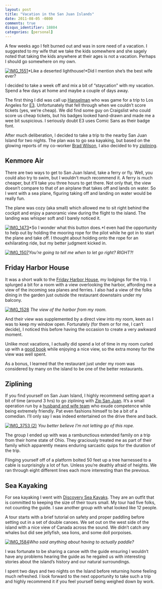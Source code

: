 ```yaml
---
layout: post
title: "Vacation in the San Juan Islands"
date: 2011-08-05 -0800
comments: true
disqus_identifier: 18804
categories: [personal]
---
```

A few weeks ago I felt burned out and was in sore need of a vacation. I
suggested to my wife that we take the kids somewhere and she sagely
noted that taking the kids anywhere at their ages is not a vacation.
Perhaps I should go somewhere on my own.

[![IMG\_1551](http://haacked.com/images/haacked_com/Windows-Live-Writer/Vacation-in-the-San-Juan-Islands_E90E/IMG_1551_thumb.jpg "IMG_1551")](http://haacked.com/images/haacked_com/Windows-Live-Writer/Vacation-in-the-San-Juan-Islands_E90E/IMG_1551.jpg)*Like
a deserted lighthouse!*Did I mention she’s the best wife ever?

I decided to take a week off and mix a bit of “staycation” with my
vacation. Spend a few days at home and maybe a couple of days away.

The first thing I did was call up
[Hanselman](http://hanselman.com/ "Scott Hanselman's Blog") who was game
for a trip to Los Angeles for [E3](http://www.e3expo.com/ "E3 expo").
Unfortunately that fell through when we couldn’t score tickets (yes,
we’re cheap). We did find some guy on Craigslist who could score us
cheap tickets, but his badges looked hand-drawn and made me a wee bit
suspicious. I seriously doubt E3 uses Comic Sans as their badge font.

After much deliberation, I decided to take a trip to the nearby San Juan
Island for two nights. The plan was to go sea kayaking, but based on the
glowing reports of my co-worker [Brad
Wilson](http://bradwilson.typepad.com/ "Brad Wilson"), I also decided to
try
[ziplining](http://en.wikipedia.org/wiki/Zip-line "Zip-Line on Wikipedia").

Kenmore Air
-----------

There are two ways to get to San Juan Island, take a ferry or fly. Well,
you could also try to swim, but I wouldn’t much recommend it. A ferry is
much cheaper, but it’ll take you three hours to get there. Not only
that, the view doesn’t compare to that of an airplane that takes off and
lands on water. So I went with a sea plane, figuring taking off and
landing on water would be really fun.

The plane was cozy (aka small) which allowed me to sit right behind the
cockpit and enjoy a panoramic view during the flight to the island. The
landing was whisper soft and I barely noticed it.

[![IMG\_1473](http://haacked.com/images/haacked_com/Windows-Live-Writer/Vacation-in-the-San-Juan-Islands_E90E/IMG_1473_thumb.jpg "IMG_1473")](http://haacked.com/images/haacked_com/Windows-Live-Writer/Vacation-in-the-San-Juan-Islands_E90E/IMG_1473.jpg)*So
I wonder what this button does.*I even had the opportunity to help out
by holding the mooring rope for the pilot while he got in to start the
plane and take off. I thought about holding onto the rope for an
exhilarating ride, but my better judgment kicked in.

[![IMG\_1507](http://haacked.com/images/haacked_com/Windows-Live-Writer/Vacation-in-the-San-Juan-Islands_E90E/IMG_1507_thumb_1.png "IMG_1507")](http://haacked.com/images/haacked_com/Windows-Live-Writer/Vacation-in-the-San-Juan-Islands_E90E/IMG_1507_1.png)*You’re
going to tell me when to let go right? RIGHT?!*

Friday Harbor House
-------------------

It was a short walk to the [Friday Harbor
House](http://www.fridayharborhouse.com/ "Friday Harbor House"), my
lodgings for the trip. I splurged a bit for a room with a view
overlooking the harbor, affording me a view of the incoming sea planes
and ferries. I also had a view of the folks dining in the garden just
outside the restaurant downstairs under my balcony.

[![IMG\_1528](http://haacked.com/images/haacked_com/Windows-Live-Writer/Vacation-in-the-San-Juan-Islands_E90E/IMG_1528_thumb.jpg "IMG_1528")](http://haacked.com/images/haacked_com/Windows-Live-Writer/Vacation-in-the-San-Juan-Islands_E90E/IMG_1528.jpg)
*The view of the harbor from my room.*

And their view was supplemented by a direct view into my room, keen as I
was to keep my window open. Fortunately (for them or for me, I can’t
decide), I noticed this before having the occasion to create a very
awkward moment.

Unlike most vacations, I actually did spend a lot of time in my room
curled up with a [good
book](http://www.amazon.com/gp/product/076790818X/ref=as_li_ss_tl?ie=UTF8&tag=youvebeenhaac-20&linkCode=as2&camp=217145&creative=399369&creativeASIN=076790818X "A Short History of Nearly Everything - Bill Bryson")
while enjoying a nice view, so the extra money for the view was well
spent.

As a bonus, I learned that the restaurant just under my room was
considered by many on the island to be one of the better restaurants.

Ziplining
---------

If you find yourself on San Juan Island, I highly recommend setting
apart a bit of time (around 3 hrs) to go ziplining with [Zip San
Juan](http://www.zipsanjuan.com/ "Zip San Juan"). It’s a small operation
run by a [husband and wife team](http://www.zipsanjuan.com/about.php)
who exude competence while being extremely friendly. Pat even fashions
himself to be a bit of a comedian. I’ll only say I was indeed
entertained on the drive there and back.

[![IMG\_3753
(2)](http://haacked.com/images/haacked_com/Windows-Live-Writer/Vacation-in-the-San-Juan-Islands_E90E/IMG_3753%20(2)_thumb.jpg "IMG_3753 (2)")](http://haacked.com/images/haacked_com/Windows-Live-Writer/Vacation-in-the-San-Juan-Islands_E90E/IMG_3753%20(2)_2.jpg)
*You better believe I’m not letting go of this rope.*

The group I ended up with was a rambunctious extended family on a trip
from their home state of Ohio. They graciously treated me as part of
their family which apparently means enduring sarcastic quips for the
duration of the trip.

Flinging yourself off of a platform bolted 50 feet up a tree harnessed
to a cable is surprisingly a lot of fun. Unless you’re deathly afraid of
heights. We ran through eight different lines each more interesting than
the previous.

Sea Kayaking
------------

For sea kayaking I went with [Discovery Sea
Kayaks](http://www.discoveryseakayak.com/ "discovery sea kayaks"). They
are an outfit that is committed to keeping the size of their tours
small. My tour had five folks, not counting the guide. I saw another
group with what looked like 12 people.

A tour starts with a brief tutorial on safety and proper paddling before
setting out in a set of double canoes. We set out on the west side of
the island with a nice view of Canada across the sound. We didn’t catch
any whales but did see jellyfish, sea lions, and some doll porpoises.

[![IMG\_1584](http://haacked.com/images/haacked_com/Windows-Live-Writer/Vacation-in-the-San-Juan-Islands_E90E/IMG_1584_thumb.jpg "IMG_1584")](http://haacked.com/images/haacked_com/Windows-Live-Writer/Vacation-in-the-San-Juan-Islands_E90E/IMG_1584.jpg)*Who
said anything about having to actually paddle?*

I was fortunate to be sharing a canoe with the guide ensuring I wouldn’t
have any problems hearing the guide as he regaled us with interesting
stories about the island’s history and our natural surroundings.

I spent two days and two nights on the Island before returning home
feeling much refreshed. I look forward to the next opportunity to take
such a trip and highly recommend it if you feel yourself being weighed
down by work.

